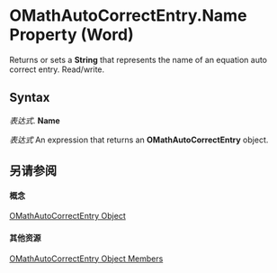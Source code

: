 
# OMathAutoCorrectEntry.Name Property (Word)

Returns or sets a  **String** that represents the name of an equation auto correct entry. Read/write.


## Syntax

 _表达式_. **Name**

 _表达式_ An expression that returns an **OMathAutoCorrectEntry** object.


## 另请参阅


#### 概念


[OMathAutoCorrectEntry Object](477e0077-ba5c-ca81-1aaf-20b941bd2a15.md)
#### 其他资源


[OMathAutoCorrectEntry Object Members](http://msdn.microsoft.com/library/28671f1b-5d44-d42a-3c03-0ae7bed7762d%28Office.15%29.aspx)